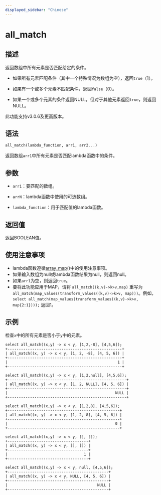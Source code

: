 ```yaml
---
displayed_sidebar: "Chinese"
---
```


# all_match

## 描述

返回数组中所有元素是否匹配给定的条件。

- 如果所有元素匹配条件（其中一个特殊情况为数组为空），返回`true`（1）。

- 如果有一个或多个元素不匹配条件，返回`false`（0）。

- 如果一个或多个元素的条件返回NULL，但对于其他元素返回`true`，则返回NULL。

此功能支持v3.0.6及更高版本。

## 语法

```Haskell
all_match(lambda_function, arr1, arr2...)
```

返回数组`arr1`中所有元素是否匹配lambda函数中的条件。

## 参数

- `arr1`：要匹配的数组。

- `arrN`：lambda函数中使用的可选数组。

- `lambda_function`：用于匹配值的lambda函数。

## 返回值

返回BOOLEAN值。

## 使用注意事项

- lambda函数遵循[array_map()](array_map.md)中的使用注意事项。
- 如果输入数组为null或lambda函数结果为null，则返回null。
- 如果`arr1`为空，则返回`true`。
- 要将此功能应用于MAP，请将 `all_match((k,v)->k>v,map)` 重写为 `all_match(map_values(transform_values((k,v)->k>v, map)))`。例如，`select all_match(map_values(transform_values((k,v)->k>v, map{2:1})));` 返回1。

## 示例

检查`x`中的所有元素是否小于`y`中的元素。

```Plain
select all_match((x,y) -> x < y, [1,2,-8], [4,5,6]);
+---------------------------------------------------+
| all_match((x, y) -> x < y, [1, 2, -8], [4, 5, 6]) |
+---------------------------------------------------+
|                                                 1 |
+---------------------------------------------------+

select all_match((x,y) -> x < y, [1,2,null], [4,5,6]);
+-----------------------------------------------------+
| all_match((x, y) -> x < y, [1, 2, NULL], [4, 5, 6]) |
+-----------------------------------------------------+
|                                                NULL |
+-----------------------------------------------------+

select all_match((x,y) -> x < y, [1,2,8], [4,5,6]);
+--------------------------------------------------+
| all_match((x, y) -> x < y, [1, 2, 8], [4, 5, 6]) |
+--------------------------------------------------+
|                                                0 |
+--------------------------------------------------+

select all_match((x,y) -> x < y, [], []);
+------------------------------------+
| all_match((x, y) -> x < y, [], []) |
+------------------------------------+
|                                  1 |
+------------------------------------+

select all_match((x,y) -> x < y, null, [4,5,6]);
+---------------------------------------------+
| all_match((x, y) -> x < y, NULL, [4, 5, 6]) |
+---------------------------------------------+
|                                        NULL |
+---------------------------------------------+
```